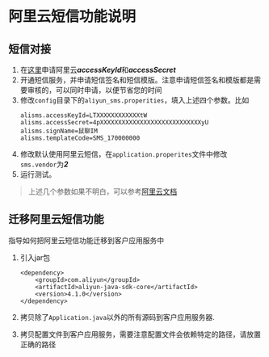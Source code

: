 # 阿里云短信功能说明

## 短信对接
1. 在[这里](https://usercenter.console.aliyun.com/#/manage/ak)申请阿里云***accessKeyId***和***accessSecret***
2. 开通短信服务，并申请短信签名和短信模版。注意申请短信签名和模版都是需要审核的，可以同时申请，以便节省您的时间
3. 修改```config```目录下的```aliyun_sms.properities```，填入上述四个参数。比如
    ```$xslt
    alisms.accessKeyId=LTXXXXXXXXXXXXtW
    alisms.accessSecret=4pXXXXXXXXXXXXXXXXXXXXXXXXXXXXyU
    alisms.signName=鼠聊IM
    alisms.templateCode=SMS_170000000
    ```
4. 修改默认使用阿里云短信，在```application.properites```文件中修改```sms.vendor```为***2***
5. 运行测试。

> 上述几个参数如果不明白，可以参考[阿里云文档](https://help.aliyun.com/document_detail/55284.html?spm=a2c4e.11153987.0.0.5861aeecePRLPH)

## 迁移阿里云短信功能
指导如何把阿里云短信功能迁移到客户应用服务中
1. 引入jar包
    ```$xslt
    <dependency>
        <groupId>com.aliyun</groupId>
        <artifactId>aliyun-java-sdk-core</artifactId>
        <version>4.1.0</version>
    </dependency>
    ```

2. 拷贝除了```Application.java```以外的所有源码到客户应用服务器.

3. 拷贝配置文件到客户应用服务，需要注意配置文件会依赖特定的路径，请放置正确的路径
